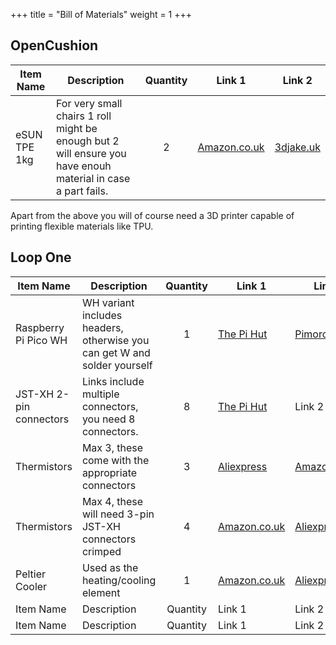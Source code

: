 +++
title = "Bill of Materials"
weight = 1
+++



## OpenCushion

| Item Name | Description | Quantity | Link 1 | Link 2 |
| ----------- | ----------- | :-----------: | ----------- | ----------- |
| eSUN TPE 1kg | For very small chairs 1 roll might be enough but 2 will ensure you have enouh material in case a part fails. | 2 | [Amazon.co.uk](https://www.amazon.co.uk/eSUN-Flexible-Filament-Dimensional-Accuracy/dp/B07VLS8GWD) | [3djake.uk](https://www.3djake.uk/esun/elastic-tpe-83a-natural) |

Apart from the above you will of course need a 3D printer capable of printing flexible materials like TPU. 

## Loop One

| Item Name | Description | Quantity | Link 1 | Link 2 |
| ----------- | ----------- | :------: | ----------- | ----------- |
| Raspberry Pi Pico WH | WH variant includes headers, otherwise you can get W and solder yourself | 1 | [The Pi Hut](https://thepihut.com/products/raspberry-pi-pico-w?variant=41952994787523) | [Pimoroni](https://shop.pimoroni.com/products/raspberry-pi-pico-w?variant=40059369652307) |
| JST-XH 2-pin connectors | Links include multiple connectors, you need 8 connectors. | 8 | [The Pi Hut](https://thepihut.com/products/jst-xh-2-pin-header-for-quick-connect-wires-10-pack) | Link 2 |
| Thermistors | Max 3, these come with the appropriate connectors | 3 | [Aliexpress](https://www.aliexpress.com/item/32847452724.html) | [Amazon.co.uk](https://www.amazon.co.uk/Creality-Printer-Thermistor-Sensor-CR-10S/dp/B0714MR5BC/) |
| Thermistors | Max 4, these will need 3-pin JST-XH connectors crimped | 4 | [Amazon.co.uk](https://www.amazon.co.uk/AZDelivery-Stainless-Temperature-Waterproof-Raspberry/dp/B07KNQJ3D7/) | [Aliexpress](https://www.aliexpress.com/item/1005004105448773.html) |
| Peltier Cooler | Used as the heating/cooling element | 1 | [Amazon.co.uk](https://www.amazon.co.uk/Diymore-Peltier-TEC1-12706-Heatsink-Thermoelectric/dp/B0BG1BB9QY) | [Aliexpress](https://www.aliexpress.com/item/1920892048.html) |
| Item Name | Description | Quantity | Link 1 | Link 2 |
| Item Name | Description | Quantity | Link 1 | Link 2 |
